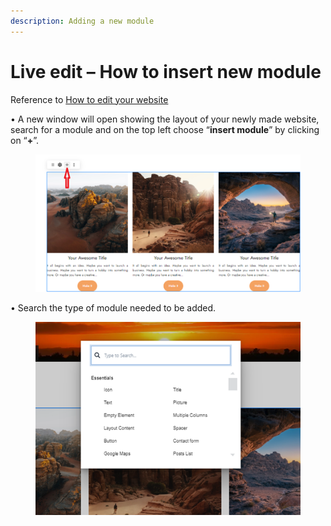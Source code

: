 ```yaml
---
description: Adding a new module
---
```


# Live edit – How to insert new module

Reference to [How to edit your website](https://help.microweber.com/user-guide/live-edit-how-to-edit-you-site)

• A new window will open showing the layout of your newly made website, search for a module and on the top left choose “**insert module**” by clicking on “**+**”.

<figure><img src=".gitbook/assets/image.png" alt=""><figcaption></figcaption></figure>

• Search the type of module needed to be added.

<figure><img src=".gitbook/assets/image (1).png" alt=""><figcaption></figcaption></figure>
